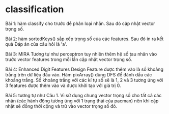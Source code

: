 # classification

Bài 1: hàm classify cho trước để phân loại nhãn. Sau đó cập nhật vector trọng số.

Bài 2: hàm sortedKeys() sắp xếp trọng số của các features. Sau đó in ra kết quả Đáp án của câu hỏi là 'a'.

Bài 3: MIRA Tương tự như perceptron tuy nhiên thêm hệ số tau nhân vào trước vector features trong mỗi lần cập nhật vector trọng số. 

Bài 4: Enhanced Digit Features Design Feature được thêm vào là số khoảng trắng trên dữ liệu đầu vào. Hàm pixArray() dùng DFS để đánh dấu các khoảng trắng. Số khoảng trắng với các kí tự số sẽ là 1, 2 và 3 tương ứng với 3 features được thêm vào và được khởi tạo với giá trị 0.

Bài 5: tương tự như Câu 1. Vì sử dụng chung vector trọng số cho tất cả các nhãn (các hành động tương ứng với 1 trạng thái của pacman) nên khi cập nhật sẽ đồng thời cộng và trừ vào vector trọng số đó.

